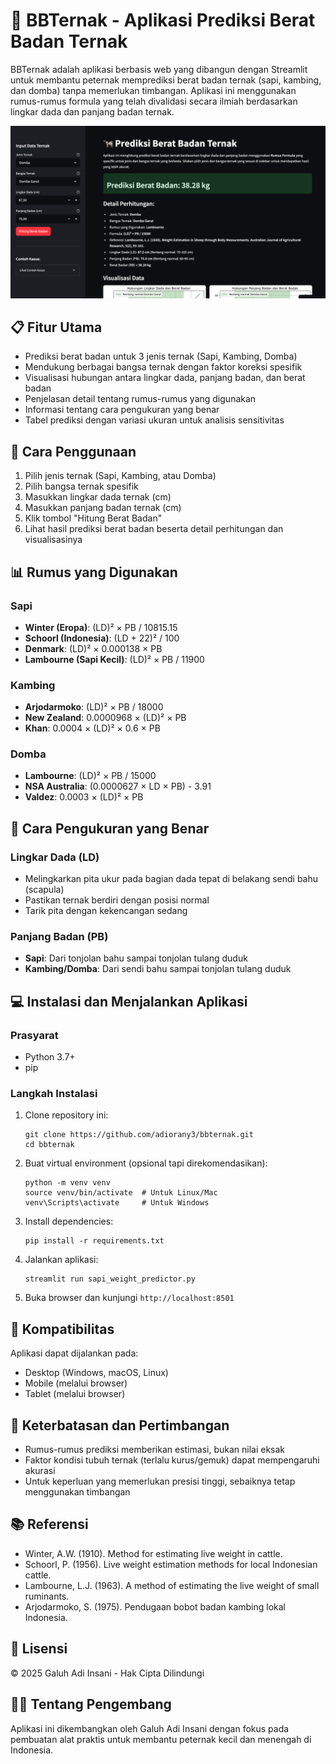 # 🐄 BBTernak - Aplikasi Prediksi Berat Badan Ternak

BBTernak adalah aplikasi berbasis web yang dibangun dengan Streamlit untuk membantu peternak memprediksi berat badan ternak (sapi, kambing, dan domba) tanpa memerlukan timbangan. Aplikasi ini menggunakan rumus-rumus formula yang telah divalidasi secara ilmiah berdasarkan lingkar dada dan panjang badan ternak.

![Screenshot Aplikasi BBTernak](screen.png)

## 📋 Fitur Utama

- Prediksi berat badan untuk 3 jenis ternak (Sapi, Kambing, Domba)
- Mendukung berbagai bangsa ternak dengan faktor koreksi spesifik
- Visualisasi hubungan antara lingkar dada, panjang badan, dan berat badan
- Penjelasan detail tentang rumus-rumus yang digunakan
- Informasi tentang cara pengukuran yang benar
- Tabel prediksi dengan variasi ukuran untuk analisis sensitivitas

## 🔧 Cara Penggunaan

1. Pilih jenis ternak (Sapi, Kambing, atau Domba)
2. Pilih bangsa ternak spesifik
3. Masukkan lingkar dada ternak (cm)
4. Masukkan panjang badan ternak (cm)
5. Klik tombol "Hitung Berat Badan"
6. Lihat hasil prediksi berat badan beserta detail perhitungan dan visualisasinya

## 📊 Rumus yang Digunakan

### Sapi
- **Winter (Eropa)**: (LD)² × PB / 10815.15
- **Schoorl (Indonesia)**: (LD + 22)² / 100
- **Denmark**: (LD)² × 0.000138 × PB
- **Lambourne (Sapi Kecil)**: (LD)² × PB / 11900

### Kambing
- **Arjodarmoko**: (LD)² × PB / 18000
- **New Zealand**: 0.0000968 × (LD)² × PB
- **Khan**: 0.0004 × (LD)² × 0.6 × PB

### Domba
- **Lambourne**: (LD)² × PB / 15000
- **NSA Australia**: (0.0000627 × LD × PB) - 3.91
- **Valdez**: 0.0003 × (LD)² × PB

## 📐 Cara Pengukuran yang Benar

### Lingkar Dada (LD)
- Melingkarkan pita ukur pada bagian dada tepat di belakang sendi bahu (scapula)
- Pastikan ternak berdiri dengan posisi normal
- Tarik pita dengan kekencangan sedang

### Panjang Badan (PB)
- **Sapi**: Dari tonjolan bahu sampai tonjolan tulang duduk
- **Kambing/Domba**: Dari sendi bahu sampai tonjolan tulang duduk

## 💻 Instalasi dan Menjalankan Aplikasi

### Prasyarat
- Python 3.7+
- pip

### Langkah Instalasi

1. Clone repository ini:
   ```
   git clone https://github.com/adiorany3/bbternak.git
   cd bbternak
   ```

2. Buat virtual environment (opsional tapi direkomendasikan):
   ```
   python -m venv venv
   source venv/bin/activate  # Untuk Linux/Mac
   venv\Scripts\activate     # Untuk Windows
   ```

3. Install dependencies:
   ```
   pip install -r requirements.txt
   ```

4. Jalankan aplikasi:
   ```
   streamlit run sapi_weight_predictor.py
   ```

5. Buka browser dan kunjungi `http://localhost:8501`

## 📱 Kompatibilitas

Aplikasi dapat dijalankan pada:
- Desktop (Windows, macOS, Linux)
- Mobile (melalui browser)
- Tablet (melalui browser)

## 🧪 Keterbatasan dan Pertimbangan

- Rumus-rumus prediksi memberikan estimasi, bukan nilai eksak
- Faktor kondisi tubuh ternak (terlalu kurus/gemuk) dapat mempengaruhi akurasi
- Untuk keperluan yang memerlukan presisi tinggi, sebaiknya tetap menggunakan timbangan

## 📚 Referensi

- Winter, A.W. (1910). Method for estimating live weight in cattle.
- Schoorl, P. (1956). Live weight estimation methods for local Indonesian cattle.
- Lambourne, L.J. (1963). A method of estimating the live weight of small ruminants.
- Arjodarmoko, S. (1975). Pendugaan bobot badan kambing lokal Indonesia.

## 📄 Lisensi

© 2025 Galuh Adi Insani - Hak Cipta Dilindungi

## 🧑‍💻 Tentang Pengembang

Aplikasi ini dikembangkan oleh Galuh Adi Insani dengan fokus pada pembuatan alat praktis untuk membantu peternak kecil dan menengah di Indonesia.
